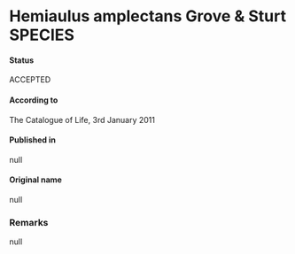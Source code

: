 Hemiaulus amplectans Grove & Sturt SPECIES
=======

#### Status
ACCEPTED

#### According to
The Catalogue of Life, 3rd January 2011

#### Published in
null

#### Original name
null

### Remarks
null